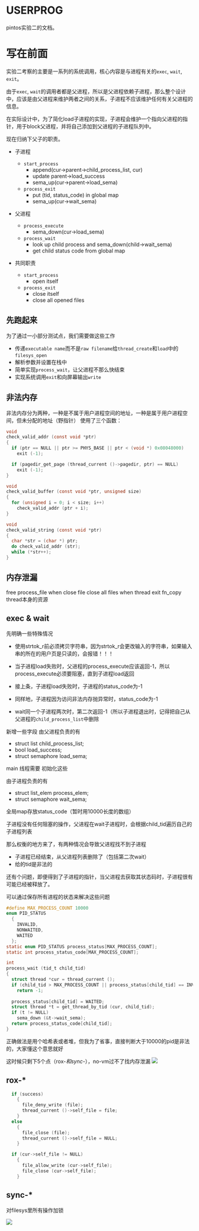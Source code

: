 # USERPROG
pintos实验二的文档。

# 写在前面
实验二考察的主要是一系列的系统调用，核心内容是与进程有关的`exec`, `wait`, `exit`。

由于`exec`, `wait`的调用者都是父进程，所以是父进程依赖子进程，那么整个设计中，应该是由父进程来维护两者之间的关系，子进程不应该维护任何有关父进程的信息。

在实际设计中，为了简化load子进程的实现，子进程会维护一个指向父进程的指针，用于block父进程，并将自己添加到父进程的子进程队列中。

现在归纳下父子的职责。

* 子进程
    * `start_process`
        * append(cur->parent->child_process_list, cur)
        * update parent->load_success
        * sema_up(cur->parent->load_sema)
    * `process_exit` 
        * put (tid, status_code) in global map
        * sema_up(cur->wait_sema)

* 父进程
    * `process_execute`
        * sema_down(cur->load_sema)
    * `process_wait`
        * look up child process and sema_down(child->wait_sema)
        * get child status code from global map

* 共同职责
    * `start_process`
        * open itself
    * `process_exit` 
        * close itself
        * close all opened files

## 先跑起来
为了通过一小部分测试点，我们需要做这些工作
* 传递`executable name`而不是`raw filename`给`thread_create`和`load`中的`filesys_open`
* 解析参数并设置在栈中
* 简单实现`process_wait`，让父进程不那么快结束
* 实现系统调用`exit`和向屏幕输出`write`

### 


## 非法内存
非法内存分为两种，一种是不属于用户进程空间的地址，一种是属于用户进程空间，但未分配的地址（野指针）
使用了三个函数：
```c
void
check_valid_addr (const void *ptr)
{
  if (ptr == NULL || ptr >= PHYS_BASE || ptr < (void *) 0x08048000)
    exit (-1);

  if (pagedir_get_page (thread_current ()->pagedir, ptr) == NULL)
    exit (-1);
}

void
check_valid_buffer (const void *ptr, unsigned size)
{
  for (unsigned i = 0; i < size; i++)
    check_valid_addr (ptr + i);
}

void
check_valid_string (const void *ptr)
{
  char *str = (char *) ptr;
  do check_valid_addr (str);
  while (*str++);
}
```

## 内存泄漏

free process_file when close file
close all files when thread exit
fn_copy
thread本身的资源

## exec & wait
先明确一些特殊情况
* 使用strtok_r前必须拷贝字符串，因为strtok_r会更改输入的字符串，如果输入串的所在的用户页是只读的，会报错！！！

* 当子进程load失败时，父进程的process_execute应该返回-1，所以process_execute必须要阻塞，直到子进程load返回

* 接上条，子进程load失败时，子进程的status_code为-1

* 同样地，子进程因为访问非法内存抛异常时，status_code为-1

* wait同一个子进程两次时，第二次返回-1（所以子进程退出时，记得把自己从父进程的`child_process_list`中删除


新增一些字段
由父进程负责的有
* struct list child_process_list;
* bool load_success;
* struct semaphore load_sema;

main 线程需要 初始化这些

由子进程负责的有
* struct list_elem process_elem;
* struct semaphore wait_sema;

全局map存放status_code（暂时用10000长度的数组）

子进程没有任何阻塞的操作，父进程在wait子进程时，会根据child_tid遍历自己的子进程列表

那么权衡的地方来了，有两种情况会导致父进程找不到子进程
* 子进程已经结束，从父进程列表删除了（包括第二次wait）
* 给的tid是非法的

还有个问题，即便得到了子进程的指针，当父进程去获取其状态码时，子进程很有可能已经被释放了。

可以通过保存所有进程的状态来解决这些问题
```c
#define MAX_PROCESS_COUNT 10000
enum PID_STATUS
  {
    INVALID,
    NONWAITED,
    WAITED
  };
static enum PID_STATUS process_status[MAX_PROCESS_COUNT];
static int process_status_code[MAX_PROCESS_COUNT];

int
process_wait (tid_t child_tid) 
{
  struct thread *cur = thread_current ();
  if (child_tid > MAX_PROCESS_COUNT || process_status[child_tid] == INVALID || process_status[child_tid] == WAITED)
    return -1;
  
  process_status[child_tid] = WAITED;
  struct thread *t = get_thread_by_tid (cur, child_tid);
  if (t != NULL)
    sema_down (&t->wait_sema);
  return process_status_code[child_tid];
}
```
正确做法是用个哈希表或者堆，但我为了省事，直接判断大于10000的pid是非法的，大家懂这个意思就好

这时候只剩下5个点（rox-*和sync-*），no-vm过不了找内存泄漏
![](https://raw.githubusercontent.com/lizhijian-cn/static/master/img/20201212031622.png)

## rox-*
```c
  if (success)
    {
      file_deny_write (file);
      thread_current ()->self_file = file;
    }
  else
    {
      file_close (file);
      thread_current ()->self_file = NULL;
    }
```

```c
  if (cur->self_file != NULL)
    {
      file_allow_write (cur->self_file);
      file_close (cur->self_file);
    }
```

## sync-*

对filesys里所有操作加锁

![](https://raw.githubusercontent.com/lizhijian-cn/static/master/img/20201212042757.png)